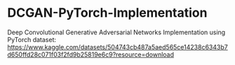 # DCGAN-PyTorch-Implementation
Deep Convolutional Generative Adversarial Networks Implementation using PyTorch
dataset:
https://www.kaggle.com/datasets/504743cb487a5aed565ce14238c6343b7d650ffd28c071f03f2fd9b25819e6c9?resource=download
